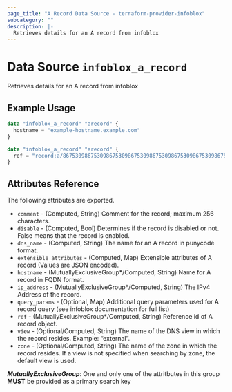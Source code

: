 ```yaml
---
page_title: "A Record Data Source - terraform-provider-infoblox"
subcategory: ""
description: |-
  Retrieves details for an A record from infoblox
---
```


# Data Source `infoblox_a_record`

Retrieves details for an A record from infoblox

## Example Usage

```terraform
data "infoblox_a_record" "arecord" {
  hostname = "example-hostname.example.com"
}
```

```terraform
data "infoblox_a_record" "arecord" {
  ref = "record:a/867530986753098675309867530986753098675309867530986753098675309:example-hostname.example.com/default"
}
```

## Attributes Reference

The following attributes are exported.

- `comment` - (Computed, String) Comment for the record; maximum 256 characters.
- `disable` - (Computed, Bool) Determines if the record is disabled or not. False means that the record is enabled.
- `dns_name` -  (Computed, String) The name for an A record in punycode format.
- `extensible_attributes` - (Computed, Map) Extensible attributes of A record (Values are JSON encoded).
- `hostname` -  (MutuallyExclusiveGroup*/Computed, String) Name for A record in FQDN format.
- `ip_address` - (MutuallyExclusiveGroup*/Computed, String) The IPv4 Address of the record.
- `query_params` - (Optional, Map) Additional query parameters used for A record query (see infoblox documentation for full list)
- `ref` -  (MutuallyExclusiveGroup*/Computed, String) Reference id of A record object.
- `view` - (Optional/Computed, String) The name of the DNS view in which the record resides. Example: “external”.
- `zone` - (Optional/Computed, String) The name of the zone in which the record resides. If a view is not specified when searching by zone, the default view is used.

**_MutuallyExclusiveGroup_**: One and only one of the attritbutes in this group **MUST** be provided as a primary search key